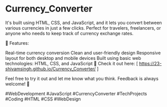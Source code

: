 # Currency_Converter

It's built using HTML, CSS, and JavaScript, and it lets you convert between various currencies in just a few clicks. Perfect for travelers, freelancers, or anyone who needs to keep track of currency exchange rates.

🔧 Features:

Real-time currency conversion
Clean and user-friendly design
Responsive layout for both desktop and mobile devices
Built using basic web technologies: HTML, CSS, and JavaScript
🔗 Check it out here: [ https://23-shivamsingh.github.io/Currency_Converter/ ]

Feel free to try it out and let me know what you think. Feedback is always welcome! 💬

#WebDevelopment #JavaScript #CurrencyConverter #TechProjects #Coding #HTML #CSS #WebDesign
